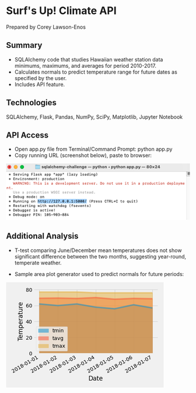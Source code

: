 # Surf's Up! Climate API

Prepared by Corey Lawson-Enos

## Summary
* SQLAlchemy code that studies Hawaiian weather station data minimums, maximums, and averages for period 2010-2017. 
* Calculates normals to predict temperature range for future dates as specified by the user. 
* Includes API feature.

## Technologies
SQLAlchemy, Flask, Pandas, NumPy, SciPy, Matplotlib, Jupyter Notebook

## API Access

* Open app.py file from Terminal/Command Prompt: python app.py
* Copy running URL (screenshot below), paste to browser:

![alt text](Images/terminal_screenshot.png)

## Additional Analysis
* T-test comparing June/December mean temperatures does not show significant difference between the two months, suggesting year-round, temperate weather.

* Sample area plot generator used to predict normals for future periods: 

![alt text](Images/daily_normals.png)

